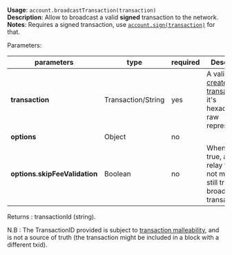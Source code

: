 **Usage**: `account.broadcastTransaction(transaction)`      
**Description**: Allow to broadcast a valid **signed** transaction to the network.  
**Notes**: Requires a signed transaction, use [`account.sign(transaction)`](../account/sign.md) for that.  

Parameters: 

| parameters                        | type               | required       | Description                                                                                      |  
|-----------------------------------|--------------------|----------------| ------------------------------------------------------------------------------------------------ |
| **transaction**                   | Transaction/String | yes            | A valid [created transaction](../account/createTransaction.md) or it's hexadecimal raw representation |
| **options**                       | Object             | no             | |
| **options.skipFeeValidation**     | Boolean            | no             | When set to true, and min relay fee is not met, will still try to broadcast a transaction        |

Returns : transactionId (string).

N.B : The TransactionID provided is subject to [transaction malleability](https://dashcore.readme.io/docs/core-guide-transactions-transaction-malleability), and is not a source of truth (the transaction might be included in a block with a different txid).
